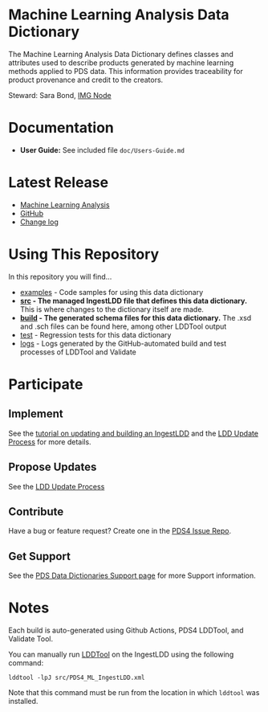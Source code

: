 # Machine Learning Analysis Data Dictionary

The Machine Learning Analysis Data Dictionary defines classes and
attributes used to describe products generated by machine learning
methods applied to PDS data.  This information provides traceability
for product provenance and credit to the creators.

Steward: Sara Bond, [IMG Node](https://pds-imaging.jpl.nasa.gov/)


# Documentation

* **User Guide:** See included file `doc/Users-Guide.md`


# Latest Release

* [Machine Learning Analysis](https://pds.nasa.gov/datastandards/dictionaries/#ml)
* [GitHub](../../releases/latest)
* [Change log](CHANGELOG.md)


# Using This Repository

In this repository you will find...
* [examples](examples) - Code samples for using this data dictionary
* **[src](src) - The managed IngestLDD file that defines this data dictionary.** This is where changes to the dictionary itself are made.
* **[build](build) - The generated schema files for this data dictionary.** The .xsd and .sch files can be found here, among other LDDTool output
* [test](test) - Regression tests for this data dictionary
* [logs](logs) - Logs generated by the GitHub-automated build and test processes of LDDTool and Validate


# Participate

## Implement

See the [tutorial on updating and building an
IngestLDD](https://pds-data-dictionaries.github.io/support/tutorials.html#ldd-update-and-build-tutorial)
and the [LDD Update
Process](https://pds-data-dictionaries.github.io/development/ldd-update.html)
for more details.

## Propose Updates
See the [LDD Update Process](https://pds-data-dictionaries.github.io/development/ldd-update.html)

## Contribute
Have a bug or feature request? Create one in the [PDS4 Issue Repo](https://github.com/pds-data-dictionaries/PDS4-LDD-Issue-Repo/issues/new/choose).

## Get Support
See the [PDS Data Dictionaries Support page](https://pds-data-dictionaries.github.io/support/contribute.html) for more Support information.


# Notes

Each build is auto-generated using Github Actions, PDS4 LDDTool, and Validate Tool.

You can manually run [LDDTool](https://nasa-pds.github.io/pds4-information-model/model-lddtool/index.html) on the IngestLDD using the following command:
```
lddtool -lpJ src/PDS4_ML_IngestLDD.xml
```
Note that this command must be run from the location in which `lddtool` was installed.
